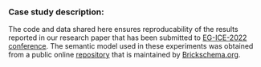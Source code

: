 ### Case study description:
The code and data shared here ensures reproducability of the results reported in our research paper that has been submitted to [EG-ICE-2022 conference](https://conferences.au.dk/eg-ice/).
The semantic model used in these experiments was obtained from a public online [repository](https://brickschema.org/resources/#reference-brick-models) that is maintained by [Brickschema.org](https://brickschema.org/).